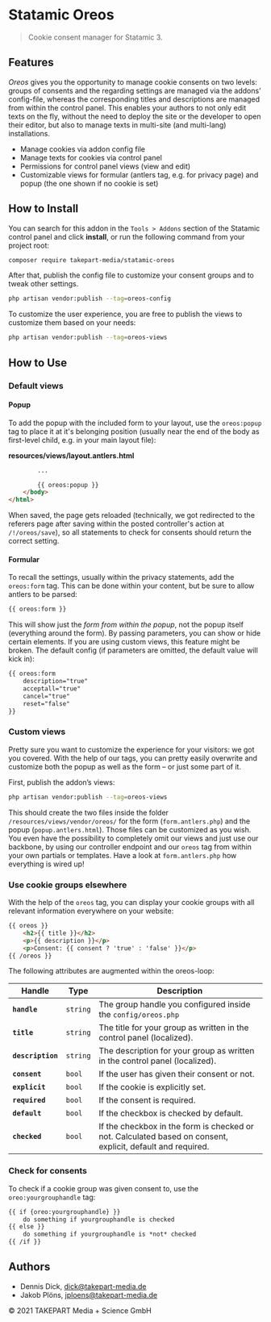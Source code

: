 # Statamic Oreos

> Cookie consent manager for Statamic 3.

## Features

*Oreos* gives you the opportunity to manage cookie consents on two levels: groups of consents and the regarding settings are managed via the addons’ config-file, whereas the corresponding titles and descriptions are managed from within the control panel. This enables your authors to not only edit texts on the fly, without the need to deploy the site or the developer to open their editor, but also to manage texts in multi-site (and multi-lang) installations.

- Manage cookies via addon config file
- Manage texts for cookies via control panel
- Permissions for control panel views (view and edit)
- Customizable views for formular (antlers tag, e.g. for privacy page) and popup (the one shown if no cookie is set)

## How to Install

You can search for this addon in the `Tools > Addons` section of the Statamic control panel and click **install**, or run the following command from your project root:

``` bash
composer require takepart-media/statamic-oreos
```

After that, publish the config file to customize your consent groups and to tweak other settings.

```bash
php artisan vendor:publish --tag=oreos-config
```

To customize the user experience, you are free to publish the views to customize them based on your needs:

```bash
php artisan vendor:publish --tag=oreos-views
```

## How to Use

### Default views

#### Popup

To add the popup with the included form to your layout, use the `oreos:popup` tag to place it at it's belonging position (usually near the end of the body as first-level child, e.g. in your main layout file):

**resources/views/layout.antlers.html**
```html
        ...

        {{ oreos:popup }}
    </body>
</html>
```

When saved, the page gets reloaded (technically, we got redirected to the referers page after saving within the posted controller's action at `/!/oreos/save`), so all statements to check for consents should return the correct setting.

#### Formular

To recall the settings, usually within the privacy statements, add the `oreos:form` tag. This can be done within your content, but be sure to allow antlers to be parsed:

```html
{{ oreos:form }}
```

This will show just the *form from within the popup*, not the popup itself (everything around the form). By passing parameters, you can show or hide certain elements. If you are using custom views, this feature might be broken. The default config (if parameters are omitted, the default value will kick in):

```html
{{ oreos:form
    description="true"
    acceptall="true"
    cancel="true"
    reset="false"
}}
```

### Custom views

Pretty sure you want to customize the experience for your visitors: we got you covered. With the help of our tags, you can pretty easily overwrite and customize both the popup as well as the form – or just some part of it.

First, publish the addon’s views:

```bash
php artisan vendor:publish --tag=oreos-views
```

This should create the two files inside the folder `/resources/views/vendor/oreos/` for the form (`form.antlers.php`) and the popup (`popup.antlers.html`). Those files can be customized as you wish. You even have the possibility to completely omit our views and just use our backbone, by using our controller endpoint and our `oreos` tag from within your own partials or templates. Have a look at `form.antlers.php` how everything is wired up!

### Use cookie groups elsewhere

With the help of the `oreos` tag, you can display your cookie groups with all relevant information everywhere on your website:

```html
{{ oreos }}
    <h2>{{ title }}</h2>
    <p>{{ description }}</p>
    <p>Consent: {{ consent ? 'true' : 'false' }}</p>
{{ /oreos }}
```

The following attributes are augmented within the oreos-loop:

| Handle | Type | Description |
| ---- | ---- | ---- |
| **`handle`** | `string` | The group handle you configured inside the `config/oreos.php` |
| **`title`** | `string` | The title for your group as written in the control panel (localized). |
| **`description`** | `string` | The description for your group as written in the control panel (localized). |
| **`consent`** | `bool` | If the user has given their consent or not. |
| **`explicit`** | `bool` | If the cookie is explicitly set. |
| **`required`** | `bool` | If the consent is required. |
| **`default`** | `bool` | If the checkbox is checked by default. |
| **`checked`** | `bool` | If the checkbox in the form is checked or not. Calculated based on consent, explicit, default and required. |
### Check for consents

To check if a cookie group was given consent to, use the `oreo:yourgrouphandle` tag:

```html
{{ if {oreo:yourgrouphandle} }}
    do something if yourgrouphandle is checked
{{ else }}
    do something if yourgrouphandle is *not* checked
{{ /if }}
```

## Authors

- Dennis Dick, <dick@takepart-media.de>
- Jakob Plöns, <jploens@takepart-media.de>

© 2021 TAKEPART Media + Science GmbH

